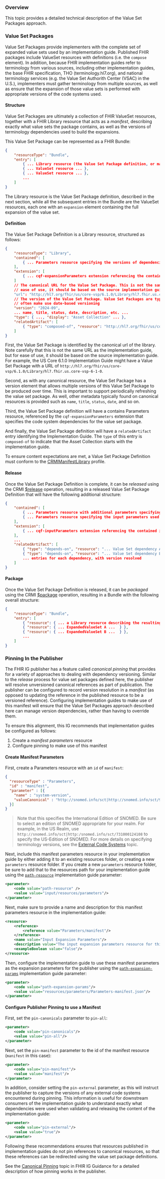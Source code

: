 ### Overview

This topic provides a detailed technical description of the Value Set Packages approach.

### Value Set Packages

Value Set Packages provide implementers with the complete set of expanded value sets used by an implementation guide. Published FHIR packages include ValueSet resources with definitions (i.e. the `compose` element). In addition, because FHIR implementation guides refer to terminology from various sources, including other implementation guides, the base FHIR specification, THO (terminology.hl7.org), and national terminology services (e.g. the Value Set Authorith Center (VSAC) in the U.S.), implementers must gather terminology from multiple sources, as well as ensure that the expansion of those value sets is performed with appropriate versions of the code systems used.

#### Structure

Value Set Packages are ultimately a collection of FHIR ValueSet resources, together with a FHIR Library resource that acts as a _manifest_, describing exactly what value sets the package contains, as well as the versions of terminology dependencies used to build the expansions.

This Value Set Package can be represented as a FHIR Bundle:

```json
{
    "resourceType": "Bundle",
    "entry": [
        { ... Library resource (the Value Set Package definition, or manifest) ... },
        { ... ValueSet resource ... },
        { ... ValueSet resource ... },
        ...
    ]
}
```

The Library resource is the Value Set Package definition, described in the next section, while all the subsequent entries in the Bundle are the ValueSet resources, each one with an `expansion` element containing the full expansion of the value set.

#### Definition

The Value Set Package Definition is a Library resource, structured as follows:

```json
{
    "resourceType": "Library",
    "contained": [
        { ... Parameters resource specifying the versions of dependencies used (i.e. the Manifest Parameters) ... }
    ],
    "extension": [
        { ... cqf-expansionParameters extension referencing the contained Parameters resource ... }
    ]
    // The canonical URL for the Value Set Package. This is not the same URL as the implementation guide, but for
    // ease of use, it should be based on the source implementation guide:
    "url": "http://hl7.org/fhir/us/core-vsp/6.1.0/Library/hl7.fhir.us.core-vsp-6-1-0",
    // The version of the Value Set Package. Value Set Packages are typically periodically refreshed, and so will
    // often make use date-based versioning
    "version": "2024-09",
    ... name, title, status, date, description, etc. ...
    "type": { ..., "display": "Asset Collection" ... },
    "relatedArtifact": [
        { "type": "composed-of", "resource": "http://hl7.org/fhir/us/core/ImplementationGuide/hl7.fhir.us.core|6.1.0" }
    ]
}
```

First, the Value Set Package is identified by the canonical url of the library. Note carefully that this is not the same URL as the implementation guide, but for ease of use, it should be based on the source implementation guide. For example, the US Core 6.1.0 Implementation Guide might have a Value Set Package with a URL of `http://hl7.org/fhir/us/core-vsp/6.1.0/Library/hl7.fhir.us.core-vsp-6-1-0`.

Second, as with any canonical resource, the Value Set Package has a version element that allows multiple versions of this Value Set Package to be produced over time. This is important to support periodically refreshing the value set package. As well, other metadata typically found on canonical resources is provided such as `name`, `title`, `status`, `date`, and so on.

Third, the Value Set Package definition will have a contains Parameters resource, referenced by the `cqf-expansionParameters` extension that specifies the code system dependencies for the value set package.

And finally, the Value Set Package definition will have a `relatedArtifact` entry identifying the Implementation Guide. The `type` of this entry is `composed-of` to indicate that the Asset Collection starts with the implementation guide.

To ensure content expectations are met, a Value Set Package Definition must conform to the [CRMIManifestLibrary]({{site.data.fhir.ver.crmi}}/StructureDefinition-crmi-manifestlibrary.html) profile.

#### Release

Once the Value Set Package Definition is complete, it can be _released_ using the CRMI [$release]({{site.data.fhir.ver.crmi}}/OperationDefinition-release.html) operation, resulting in a released Value Set Package Definition that will have the following additional structure:

```json
{
    "contained": [
        { ... Parameters resource with additional parameters specifying the pinned versions identified by release ... }
        { ... Parameters resource specifying the input parameters used (i.e. the Input Manifest Parameters prior to release) ... }
    ],
    "extension": [
        { ... cqf-inputParameters extension referencing the contained input Parameters resource ... }
    ],
    ...
    "relatedArtifact": [
        { "type": "depends-on", "resource": "... Value Set dependency A ..." },
        { "type": "depends-on", "resource": "... Value Set dependency B ..." },
        ... entries for each dependency, with version resolved
    ]
}
```

#### Package

Once the Value Set Package Definition is released, it can be _packaged_ using the CRMI [$package]({{site.data.fhir.ver.crmi}}/OperationDefinition-package.html) operation, resulting in a Bundle with the following overall structure:

```json
{
    "resourceType": "Bundle",
    "entry": [
        { "resource": { ... a Library resource describing the resulting package ...  } },
        { "resource": { ... ExpandedValueSet A ...  } },
        { "resource": { ... ExpandedValueSet B ...  } },
        ...
    ]
}
```

### Pinning In the Publisher

The FHIR IG publisher has a feature called _canonical pinning_ that provides for a variety of approaches to dealing with dependency versioning. Similar to the _release_ process for value set packages defined here, the publisher will resolve unversioned canonical references as part of publication. The publisher can be configured to record version resolution in a _manifest_ (as opposed to updating the reference in the published resource to be a versioned reference). Configuring implementation guides to make use of this manifest will ensure that the Value Set Packages approach described here can manage version dependencies, rather than having to override them.

To ensure this alignment, this IG recommends that implementation guides be configured as follows:

1. Create a _manifest parameters_ resource
2. Configure pinning to make use of this manifest

#### Create Manifest Parameters

First, create a Parameters resource with an `id` of `manifest`:

```json
{
  "resourceType" : "Parameters",
  "id" : "manifest",
  "parameter" : [{
    "name" : "system-version",
    "valueCanonical" : "http://snomed.info/sct|http://snomed.info/sct/900000000000207008"
  }]
}
```

> Note that this specifies the International Edition of SNOMED. Be sure to select an edition of SNOMED appropriate for your realm. For example, in the US Realm, use `http://snomed.info/sct|http:/snomed.info/sct/731000124108` to specify the US-Edition of SNOMED. For more details on specifying terminology versions, see the [External Code Systems](https://terminology.hl7.org/external_terminologies.html) topic.

Next, include this manifest parameters resource in your implementation guide by either adding it to an existing resources folder, or creating a new `parameters` resource folder. If you create a new `parameters` resource folder, be sure to add that to the resources path for your implementation guide using the [`path-resource`](https://build.fhir.org/ig/FHIR/fhir-tools-ig/CodeSystem-ig-parameters.html#:~:text=path%2Dexpansion%2Dparams) implementation guide parameter:

```xml
<parameter>
    <code value="path-resource" />
    <value value="input/resources/parameters"/>
</parameter>
```

Next, make sure to provide a name and description for this manifest parameters resource in the implementation guide:

```xml
<resource>
    <reference>
        <reference value="Parameters/manifest"/>
    </reference>
    <name value="Input Expansion Parameters"/>
    <description value="The input expansion parameters resource for this implementation guide, specifying SNOMED Edition. This resource will be contained within the published implementation guide with all pinned references."/>
    <exampleBoolean value="false"/>
</resource>
```

Then, configure the implementation guide to use these manifest parameters as the expansion parameters for the publisher using the [`path-expansion-params`](https://build.fhir.org/ig/FHIR/fhir-tools-ig/CodeSystem-ig-parameters.html#:~:text=path%2Dexpansion%2Dparams) implementation guide parameter:

```xml
<parameter>
    <code value="path-expansion-params"/>
    <value value="resources/parameters/Parameters-manifest.json"/>
</parameter>
```

#### Configure Publisher Pinning to use a Manifest

First, set the `pin-canonicals` parameter to `pin-all`:

```xml
<parameter>
    <code value="pin-canonicals"/>
    <value value="pin-all"/>
</parameter>
```

Next, set the `pin-manifest` parameter to the id of the manifest resource (`manifest` in this case):

```xml
<parameter>
    <code value="pin-manifest"/>
    <value value="manifest"/>
</parameter>
```

In addition, consider setting the `pin-external` parameter, as this will instruct the publisher to capture the versions of any external code systems encountered during pinning. This information is useful for downstream consumers of the implementation guide to understand exactly what dependencies were used when validating and releasing the content of the implementation guide:

```xml
<parameter>
    <code value="pin-external"/>
    <value value="true"/>
</parameter>
```

Following these recommendations ensures that resources published in implementation guides do not pin references to canonical resources, so that these references can be redirected using the value set package definitions.

See the [Canonical Pinning](https://build.fhir.org/ig/FHIR/ig-guidance/pinning.html#managing-canonical-versions-pinning) topic in FHIR IG Guidance for a detailed description of how pinning works in the publisher.
